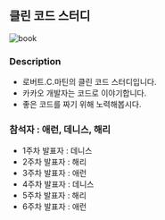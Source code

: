  ## 클린 코드 스터디

 ![book](https://user-images.githubusercontent.com/43809168/86258023-48bdc780-bbf5-11ea-8ee7-d61e73a080ba.jpg)

 ### Description
 
 - 로버트.C.마틴의 클린 코드 스터디입니다.
 - 카카오 개발자는 코드로 이야기합니다.
 - 좋은 코드를 짜기 위해 노력해봅시다.

 ### 참석자 : 애런, 데니스, 해리
 
 - 1주차 발표자 : 데니스
 - 2주차 발표자 : 해리
 - 3주차 발표자 : 애런
 - 4주차 발표자 : 데니스
 - 5주차 발표자 : 해리
 - 6주차 발표자 : 애런